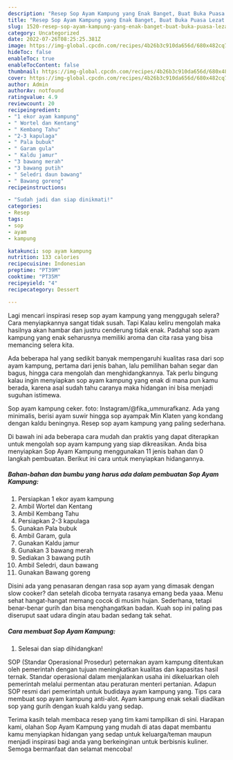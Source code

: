 ```yaml
---
description: "Resep Sop Ayam Kampung yang Enak Banget, Buat Buka Puasa Lezat Sekali"
title: "Resep Sop Ayam Kampung yang Enak Banget, Buat Buka Puasa Lezat Sekali"
slug: 1520-resep-sop-ayam-kampung-yang-enak-banget-buat-buka-puasa-lezat-sekali
category: Uncategorized
date: 2022-07-26T08:25:25.381Z
image: https://img-global.cpcdn.com/recipes/4b26b3c910da656d/680x482cq70/sop-ayam-kampung-foto-resep-utama.jpg
hideToc: false
enableToc: true
enableTocContent: false
thumbnail: https://img-global.cpcdn.com/recipes/4b26b3c910da656d/680x482cq70/sop-ayam-kampung-foto-resep-utama.jpg
cover: https://img-global.cpcdn.com/recipes/4b26b3c910da656d/680x482cq70/sop-ayam-kampung-foto-resep-utama.jpg
author: Admin
authorAv: notfound
ratingvalue: 4.9
reviewcount: 20
recipeingredient:
- "1 ekor ayam kampung"
- " Wortel dan Kentang"
- " Kembang Tahu"
- "2-3 kapulaga"
- " Pala bubuk"
- " Garam gula"
- " Kaldu jamur"
- "3 bawang merah"
- "3 bawang putih"
- " Seledri daun bawang"
- " Bawang goreng"
recipeinstructions:

- "Sudah jadi dan siap dinikmati!"
categories:
- Resep
tags:
- sop
- ayam
- kampung

katakunci: sop ayam kampung 
nutrition: 133 calories
recipecuisine: Indonesian
preptime: "PT39M"
cooktime: "PT35M"
recipeyield: "4"
recipecategory: Dessert

---
```



Lagi mencari inspirasi resep sop ayam kampung yang menggugah selera? Cara menyiapkannya sangat tidak susah. Tapi Kalau keliru mengolah maka hasilnya akan hambar dan justru cenderung tidak enak. Padahal sop ayam kampung yang enak seharusnya memiliki aroma dan cita rasa yang bisa memancing selera kita.


Ada beberapa hal yang sedikit banyak mempengaruhi kualitas rasa dari sop ayam kampung, pertama dari jenis bahan, lalu pemilihan bahan segar dan bagus, hingga cara mengolah dan menghidangkannya. Tak perlu bingung kalau ingin menyiapkan sop ayam kampung yang enak di mana pun kamu berada, karena asal sudah tahu caranya maka hidangan ini bisa menjadi suguhan istimewa.

Sop ayam kampung ceker. foto: Instagram/@fika_ummurafkanz. Ada yang minimalis, berisi ayam suwir hingga sop ayampak Min Klaten yang kondang dengan kaldu beningnya. Resep sop ayam kampung yang paling sederhana.


Di bawah ini ada beberapa cara mudah dan praktis yang dapat diterapkan untuk mengolah sop ayam kampung yang siap dikreasikan. Anda bisa menyiapkan Sop Ayam Kampung menggunakan 11 jenis bahan dan 0 langkah pembuatan. Berikut ini cara untuk menyiapkan hidangannya.

<!--inarticleads1-->

##### Bahan-bahan dan bumbu yang harus ada dalam pembuatan Sop Ayam Kampung:

1. Persiapkan 1 ekor ayam kampung
1. Ambil  Wortel dan Kentang
1. Ambil  Kembang Tahu
1. Persiapkan 2-3 kapulaga
1. Gunakan  Pala bubuk
1. Ambil  Garam, gula
1. Gunakan  Kaldu jamur
1. Gunakan 3 bawang merah
1. Sediakan 3 bawang putih
1. Ambil  Seledri, daun bawang
1. Gunakan  Bawang goreng


Disini ada yang penasaran dengan rasa sop ayam yang dimasak dengan slow cooker? dan setelah dicoba ternyata rasanya emang beda yaaa. Menu sehat hangat-hangat memang cocok di musim hujan. Sederhana, tetapi benar-benar gurih dan bisa menghangatkan badan. Kuah sop ini paling pas diseruput saat udara dingin atau badan sedang tak sehat. 

<!--inarticleads2-->

##### Cara membuat Sop Ayam Kampung:


1. Selesai dan siap dihidangkan!

SOP (Standar Operasional Prosedur) peternakan ayam kampung ditentukan oleh pemerintah dengan tujuan meningkatkan kualitas dan kapasitas hasil ternak. Standar operasional dalam menjalankan usaha ini dikeluarkan oleh pemerintah melalui permentan atau peraturan menteri pertanian. Adapun SOP resmi dari pemerintah untuk budidaya ayam kampung yang. Tips cara membuat sop ayam kampung anti-alot. Ayam kampung enak sekali diadikan sop yang gurih dengan kuah kaldu yang sedap. 

Terima kasih telah membaca resep yang tim kami tampilkan di sini. Harapan kami, olahan Sop Ayam Kampung yang mudah di atas dapat membantu kamu menyiapkan hidangan yang sedap untuk keluarga/teman maupun menjadi inspirasi bagi anda yang berkeinginan untuk berbisnis kuliner. Semoga bermanfaat dan selamat mencoba!
